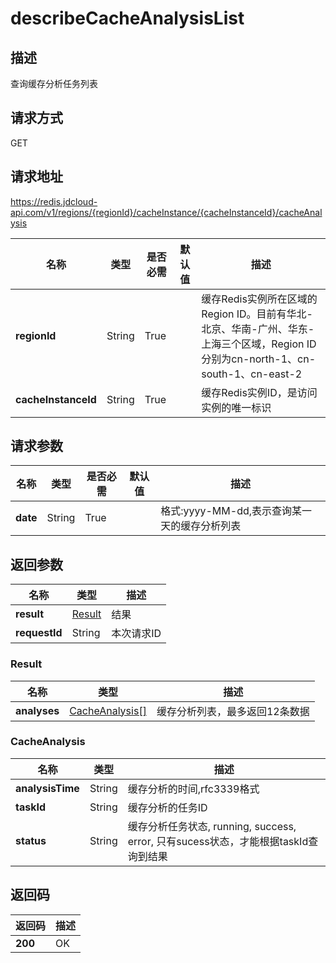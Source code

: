 # describeCacheAnalysisList


## 描述
查询缓存分析任务列表

## 请求方式
GET

## 请求地址
https://redis.jdcloud-api.com/v1/regions/{regionId}/cacheInstance/{cacheInstanceId}/cacheAnalysis

|名称|类型|是否必需|默认值|描述|
|---|---|---|---|---|
|**regionId**|String|True| |缓存Redis实例所在区域的Region ID。目前有华北-北京、华南-广州、华东-上海三个区域，Region ID分别为cn-north-1、cn-south-1、cn-east-2|
|**cacheInstanceId**|String|True| |缓存Redis实例ID，是访问实例的唯一标识|

## 请求参数
|名称|类型|是否必需|默认值|描述|
|---|---|---|---|---|
|**date**|String|True| |格式:yyyy-MM-dd,表示查询某一天的缓存分析列表|


## 返回参数
|名称|类型|描述|
|---|---|---|
|**result**|[Result](#result)|结果|
|**requestId**|String|本次请求ID|

### <div id="result">Result</div>
|名称|类型|描述|
|---|---|---|
|**analyses**|[CacheAnalysis[]](#cacheanalysis)|缓存分析列表，最多返回12条数据|
### <div id="cacheanalysis">CacheAnalysis</div>
|名称|类型|描述|
|---|---|---|
|**analysisTime**|String|缓存分析的时间,rfc3339格式|
|**taskId**|String|缓存分析的任务ID|
|**status**|String|缓存分析任务状态, running, success, error, 只有sucess状态，才能根据taskId查询到结果|

## 返回码
|返回码|描述|
|---|---|
|**200**|OK|
